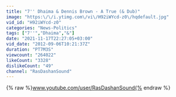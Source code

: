 ```yaml
---
title: "7'' Dhaima & Dennis Brown - A True (& Dub)"
image: "https:\/\/i.ytimg.com\/vi\/H92iWYcd-z0\/hqdefault.jpg"
vid_id: "H92iWYcd-z0"
categories: "News-Politics"
tags: ["7''","Dhaima","&"]
date: "2021-11-17T22:27:05+03:00"
vid_date: "2012-09-06T10:21:37Z"
duration: "PT7M3S"
viewcount: "264022"
likeCount: "3328"
dislikeCount: "49"
channel: "RasDashanSound"
---
```

{% raw %}www.youtube.com/user/RasDashanSound{% endraw %}
